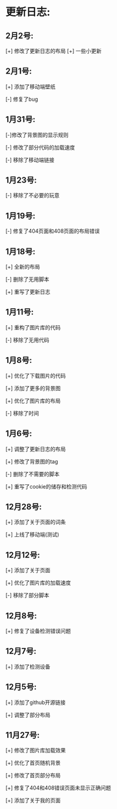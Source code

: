 # 更新日志:

## 2月2号:

[+] 修改了更新日志的布局
[+] 一些小更新

## 2月1号:

[+] 添加了移动端壁纸

[-] 修复了bug

## 1月31号:

[-]修改了背景图的显示规则

[-] 修改了部分代码的加载速度

[-] 移除了移动端链接

## 1月23号:

[-] 移除了不必要的玩意

## 1月19号:

[-] 修复了404页面和408页面的布局错误

## 1月18号:

[+] 全新的布局

[-] 删除了无用脚本

[+] 重写了更新日志

## 1月11号:

[+] 重构了图片库的代码

[-] 移除了无用代码

## 1月8号:
[+] 优化了下载图片的代码

[+] 添加了更多的背景图

[+] 优化了图片库的布局

[-] 移除了时间

## 1月6号:
[+] 调整了更新日志的布局

[+] 修改了背景图的tag

[-] 删除了不需要的脚本

[+] 重写了cookie的储存和检测代码

## 12月28号:

[+] 添加了关于页面的词条

[+] 上线了移动端(测试)

## 12月12号:

[+] 添加了关于页面

[+] 优化了图片库的加载速度

[-] 移除了部分脚本

## 12月8号:

[+] 修复了设备检测错误问题

## 12月7号:

[+] 添加了检测设备

## 12月5号:

[+] 添加了github开源链接

[+] 调整了部分布局

## 11月27号:

[+] 修改了图片库加载效果

[+] 优化了首页随机背景

[+] 修改了首页部分布局

[+] 修复了404和408错误页面未显示正确问题

[+] 添加了关于我的页面
